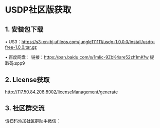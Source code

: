 # USDP社区版获取

<!--欢迎使用 USDP 构建大数据平台，接下来，我们将通过几个简单的步骤，完成 USDP 管理服务的部署流程，从而能够通过 Web 页面的方式，快速部署各类大数据服务与组件。-->








## 1. 安装包下载

• US3：https://s3-cn-bj.ufileos.com/jungle111111/usdp-1.0.0.0/install/usdp-free-1.0.0.tar.gz

• 百度网盘：
	链接：https://pan.baidu.com/s/1mlic-9ZbK4are52zh1mKfw 
	提取码:spp9



## 2. License获取

http://117.50.84.208:8002/licenseManagement/generate



## 3. 社区群交流

请扫码添加社区群助手微信：

